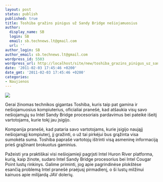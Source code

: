 ```yaml
---
layout: post
status: publish
published: true
title: Toshiba gražins pinigus už Sandy Bridge nešiojamuosius
author:
  display_name: SB
  login: SB
  email: sb.technews.lt@gmail.com
  url: ''
author_login: SB
author_email: sb.technews.lt@gmail.com
wordpress_id: 5503
wordpress_url: http://localhost/site/new/toshiba_grazins_pinigus_uz_sandy_bridge_nesiojamuosius/
date: '2011-02-03 17:45:46 +0200'
date_gmt: '2011-02-03 17:45:46 +0200'
categories:
- Naujienos
---
```

<div class="imgright"><img src="http://technews.lt/upload/Toshiba-Qosmio-X500-series-review-6.jpg"  /></div>
<p>Gerai žinomas technikos gigantas Toshiba, kuris taip pat gamina ir nešiojamuosius kompiuterius, oficialiai pranešė, kad atšaukia visų savo nešiojamųjų su Intel Sandy Bridge procesoriais pardavimus bei pateikė išeitį vartotojams, kurie tokį jau įsigijo.</p>
<p>Kompanija pranešė, kad pataria savo vartotojams, kurie įsigijo naująjį nešiojamąjį kompiuterį, jį gražinti, o už tai pirkėjui bus grąžinta visa sumokėta suma. Toshiba paprašė vartotojų ištrinti visą asmeninę informaciją prieš grąžinant brokuotus gaminius.</p>
<p>Pažeisti yra praktiškai visi nešiojamieji pagrįsti Intel Huron River platforma, kurią, kaip žinote, sudaro Intel Sandy Bridge procesorius bei Intel Cougar Point lustų rinkinys. Galime priminti, jog apie pagrindinėse plokštėse esančią problemą Intel pranešė praėjusį pirmadienį, o ši lustų milžinui kainuos apie milijardą JAV dolerių.<br /></p>
